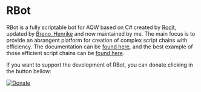 RBot
===
RBot is a fully scriptable bot for AQW based on C# created by [Rodit](https://github.com/rodit/RBot), updated by [Breno_Henrike](https://github.com/BrenoHenrike/RBot) and now maintained by me.
The main focus is to provide an abrangent platform for creation of complex script chains with efficiency.
The documentation can be [found here](https://brenohenrike.github.io/Scripts/), and the best example of those efficient script chains can be [found here](https://brenohenrike.github.io/Scripts/).

If you want to support the development of RBot, you can donate clicking in the button bellow:

[![Donate](https://img.shields.io/badge/Donate-PayPal-green.svg)](https://www.paypal.me/LordExelot)
